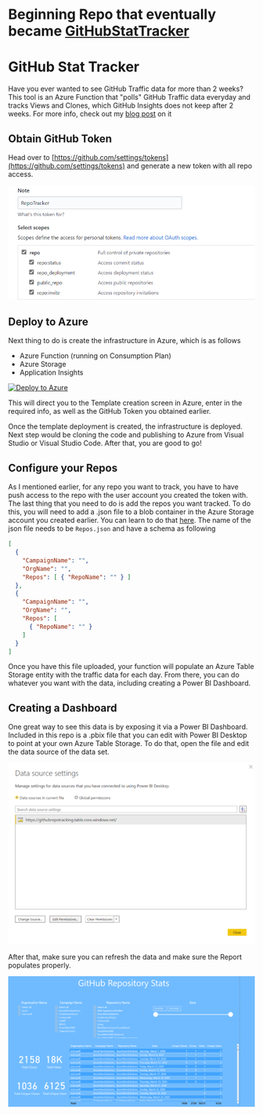 # Beginning Repo that eventually became [GitHubStatTracker](https://github.com/isaacrlevin/GitHubStatTracker)

# GitHub Stat Tracker

Have you ever wanted to see GitHub Traffic data for more than 2 weeks? This tool is an Azure Function that "polls" GitHub Traffic data everyday and tracks Views and Clones, which GitHub Insights does not keep after 2 weeks. For more info, check out my [blog post](https://www.isaaclevin.com/post/github-stats-tracking) on it

## Obtain GitHub Token

Head over to [https://github.com/settings/tokens](https://github.com/settings/tokens) and generate a new token with all repo access.

![Report](static/pat.png)

## Deploy to Azure

Next thing to do is create the infrastructure in Azure, which is as follows

- Azure Function (running on Consumption Plan)
- Azure Storage
- Application Insights

[![Deploy to Azure](http://azuredeploy.net/deploybutton.png)](https://portal.azure.com/#create/Microsoft.Template/uri/https%3A%2F%2Fraw.githubusercontent.com%2Fisaacrlevin%2FGitHubStatTracker%2Fmaster%2Fazuredeploy.json)

This will direct you to the Template creation screen in Azure, enter in the required info, as well as the GitHub Token you obtained earlier.

Once the template deployment is created, the infrastructure is deployed. Next step would be cloning the code and publishing to Azure from Visual Studio or Visual Studio Code. After that, you are good to go!

## Configure your Repos

As I mentioned earlier, for any repo you want to track, you have to have push access to the repo with the user account you created the token with. The last thing that you need to do is add the repos you want tracked. To do this, you will need to add a .json file to a blob container in the Azure Storage account you created earlier. You can learn to do that [here](https://docs.microsoft.com/en-us/azure/storage/blobs/storage-quickstart-blobs-portal). The name of the json file needs to be `Repos.json` and have a schema as following

```json
[
  {
    "CampaignName": "",
    "OrgName": "",
    "Repos": [ { "RepoName": "" } ]
  },
  {
    "CampaignName": "",
    "OrgName": "",
    "Repos": [
      { "RepoName": "" }
    ]
  }
]
```

Once you have this file uploaded, your function will populate an Azure Table Storage entity with the traffic data for each day. From there, you can do whatever you want with the data, including creating a Power BI Dashboard.

## Creating a Dashboard

One great way to see this data is by exposing it via a Power BI Dashboard. Included in this repo is a .pbix file that you can edit with Power BI Desktop to point at your own Azure Table Storage. To do that, open the file and edit the data source of the data set.

![Report](static/powerbi.png)

After that, make sure you can refresh the data and make sure the Report populates properly.

![Report](static/report.png)

